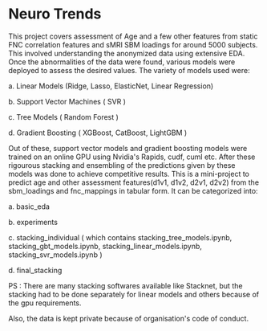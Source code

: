 # Neuro Trends

This project covers assessment of Age and a few other features from static FNC correlation features and sMRI SBM loadings for around 5000
subjects.
This involved understanding the anonymized data using extensive EDA. Once the abnormalities of the data were found, various models were
deployed to assess the desired values.
The variety of models used were:

a. Linear Models (Ridge, Lasso, ElasticNet, Linear Regression)

b. Support Vector Machines ( SVR )

c. Tree Models ( Random Forest )

d. Gradient Boosting ( XGBoost, CatBoost, LightGBM )

Out of these, support vector models and gradient boosting models were trained on an online GPU using Nvidia's Rapids, cudf, cuml etc.
After these rigourous stacking and ensembling of the predictions given by these models was done to achieve competitive results.
This is a mini-project to predict age and other assessment features(d1v1, d1v2, d2v1, d2v2) from the sbm_loadings and fnc_mappings in tabular form.
It can be categorized into:

a. basic_eda

b. experiments

c. stacking_individual ( which contains stacking_tree_models.ipynb, stacking_gbt_models.ipynb, stacking_linear_models.ipynb, stacking_svr_models.ipynb )

d. final_stacking

PS : There are many stacking softwares available like Stacknet, but the stacking had to be done separately for linear models and others because of the gpu requirements.

Also, the data is kept private because of organisation's code of conduct.
